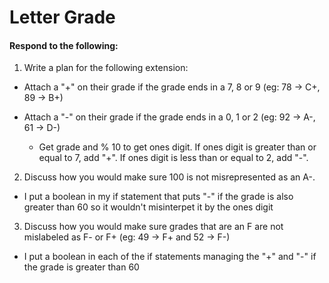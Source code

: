# Letter Grade
#### Respond to the following:

1. Write a plan for the following extension:
  * Attach a "+" on their grade if the grade ends in a 7, 8 or 9 (eg: 78 -> C+, 89 -> B+)
  * Attach a "-" on their grade if the grade ends in a 0, 1 or 2 (eg: 92 -> A-, 61 -> D-)

    * Get grade and % 10 to get ones digit. If ones digit is greater than or equal to 7, add "+". If ones digit is less than or equal to 2, add "-".


2. Discuss how you would make sure 100 is not misrepresented as an A-.
  * I put a boolean in my if statement that puts "-" if the grade is also greater than 60 so it wouldn't misinterpet it by the ones digit


3. Discuss how you would make sure grades that are an F are not mislabeled as F- or F+ (eg: 49 -> F+ and 52 -> F-)
  * I put a boolean in each of the if statements managing the "+" and "-" if the grade is greater than 60
